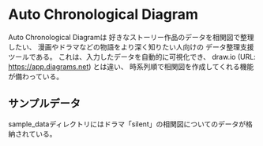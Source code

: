 # Auto Chronological Diagram
Auto Chronological Diagramは
好きなストーリー作品のデータを相関図で整理したい、
漫画やドラマなどの物語をより深く知りたい人向けの
データ整理支援ツールである。
これは、入力したデータを自動的に可視化でき、
draw.io (URL: https://app.diagrams.net) とは違い、
時系列順で相関図を作成してくれる機能が備わっている。

## サンプルデータ
sample_dataディレクトリにはドラマ「silent」の相関図についてのデータが格納されている。